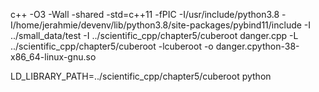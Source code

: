 c++ -O3 -Wall -shared -std=c++11 -fPIC -I/usr/include/python3.8 -I/home/jerahmie/devenv/lib/python3.8/site-packages/pybind11/include -I ../small_data/test -I ../scientific_cpp/chapter5/cuberoot danger.cpp -L ../scientific_cpp/chapter5/cuberoot -lcuberoot  -o danger.cpython-38-x86_64-linux-gnu.so

LD_LIBRARY_PATH=../scientific_cpp/chapter5/cuberoot python
